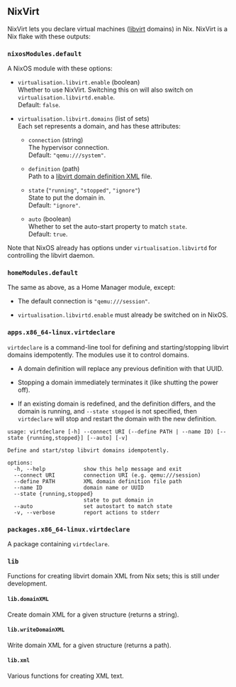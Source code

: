 ## NixVirt

NixVirt lets you declare virtual machines ([libvirt](https://libvirt.org/) domains) in Nix. NixVirt is a Nix flake with these outputs:

### `nixosModules.default`

A NixOS module with these options:

* `virtualisation.libvirt.enable` (boolean)  
Whether to use NixVirt.
Switching this on will also switch on `virtualisation.libvirtd.enable`.  
Default: `false`.

* `virtualisation.libvirt.domains` (list of sets)  
Each set represents a domain, and has these attributes:

  * `connection` (string)  
  The hypervisor connection.  
  Default: `"qemu:///system"`.

  * `definition` (path)  
  Path to a [libvirt domain definition XML](https://libvirt.org/formatdomain.html) file.

  * `state` (`"running"`, `"stopped"`, `"ignore"`)  
  State to put the domain in.  
  Default: `"ignore"`.

  * `auto`  (boolean)  
  Whether to set the auto-start property to match `state`.  
  Default: `true`.

Note that NixOS already has options under `virtualisation.libvirtd` for controlling the libvirt daemon.

### `homeModules.default`

The same as above, as a Home Manager module, except:

* The default connection is `"qemu:///session"`.

* `virtualisation.libvirtd.enable` must already be switched on in NixOS.

### `apps.x86_64-linux.virtdeclare`

`virtdeclare` is a command-line tool for defining and starting/stopping libvirt domains idempotently.
The modules use it to control domains.

* A domain definition will replace any previous definition with that UUID.

* Stopping a domain immediately terminates it (like shutting the power off).

* If an existing domain is redefined, and the definition differs, and the domain is running,
and `--state stopped` is not specified, then `virtdeclare` will stop and restart the domain with the new definition.

```
usage: virtdeclare [-h] --connect URI (--define PATH | --name ID) [--state {running,stopped}] [--auto] [-v]

Define and start/stop libvirt domains idempotently.

options:
  -h, --help            show this help message and exit
  --connect URI         connection URI (e.g. qemu:///session)
  --define PATH         XML domain definition file path
  --name ID             domain name or UUID
  --state {running,stopped}
                        state to put domain in
  --auto                set autostart to match state
  -v, --verbose         report actions to stderr
```

### `packages.x86_64-linux.virtdeclare`

A package containing `virtdeclare`.

### `lib`

Functions for creating libvirt domain XML from Nix sets; this is still under development.

#### `lib.domainXML`

Create domain XML for a given structure (returns a string).

#### `lib.writeDomainXML`

Write domain XML for a given structure (returns a path).

#### `lib.xml`

Various functions for creating XML text.

